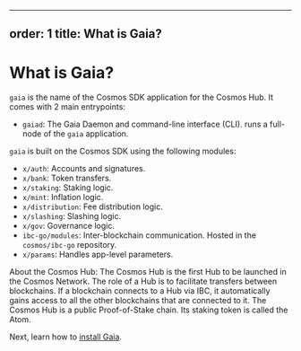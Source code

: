 ***

## order: 1&#xA;title: What is Gaia?

# What is Gaia?

`gaia` is the name of the Cosmos SDK application for the Cosmos Hub. It comes
with 2 main entrypoints:

- `gaiad`: The Gaia Daemon and command-line interface (CLI). runs a full-node of
  the `gaia` application.

`gaia` is built on the Cosmos SDK using the following modules:

- `x/auth`: Accounts and signatures.
- `x/bank`: Token transfers.
- `x/staking`: Staking logic.
- `x/mint`: Inflation logic.
- `x/distribution`: Fee distribution logic.
- `x/slashing`: Slashing logic.
- `x/gov`: Governance logic.
- `ibc-go/modules`: Inter-blockchain communication. Hosted in the
  `cosmos/ibc-go` repository.
- `x/params`: Handles app-level parameters.

About the Cosmos Hub: The Cosmos Hub is the first Hub to be launched in the
Cosmos Network. The role of a Hub is to facilitate transfers between
blockchains. If a blockchain connects to a Hub via IBC, it automatically gains
access to all the other blockchains that are connected to it. The Cosmos Hub is
a public Proof-of-Stake chain. Its staking token is called the Atom.

Next, learn how to [install Gaia](./installation.md).
